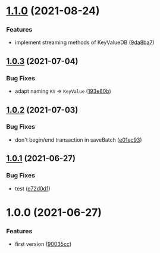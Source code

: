 # [1.1.0](https://github.com/NaturalCycles/sqlite-lib/compare/v1.0.3...v1.1.0) (2021-08-24)


### Features

* implement streaming methods of KeyValueDB ([9da8ba7](https://github.com/NaturalCycles/sqlite-lib/commit/9da8ba7a62087b8ec36bfef8cb6c142fd43e972a))

## [1.0.3](https://github.com/NaturalCycles/sqlite-lib/compare/v1.0.2...v1.0.3) (2021-07-04)


### Bug Fixes

* adapt naming `KV` => `KeyValue` ([193e80b](https://github.com/NaturalCycles/sqlite-lib/commit/193e80b370e7bcb52a63aeb516bb9745799b943d))

## [1.0.2](https://github.com/NaturalCycles/sqlite-lib/compare/v1.0.1...v1.0.2) (2021-07-03)


### Bug Fixes

* don't begin/end transaction in saveBatch ([e01ec93](https://github.com/NaturalCycles/sqlite-lib/commit/e01ec9329122d4160cd26b83da3fcb522ac6fb42))

## [1.0.1](https://github.com/NaturalCycles/sqlite-lib/compare/v1.0.0...v1.0.1) (2021-06-27)


### Bug Fixes

* test ([e72d0d1](https://github.com/NaturalCycles/sqlite-lib/commit/e72d0d10fc5c632f7307b6eef25b339b2d20c162))

# 1.0.0 (2021-06-27)


### Features

* first version ([90035cc](https://github.com/NaturalCycles/sqlite-lib/commit/90035cce71bfc2bdd00f2f88982771c7dd597f54))
